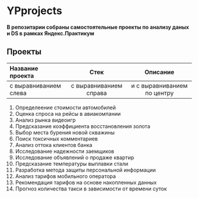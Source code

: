 # YPprojects
**В репозитарии собраны самостоятельные проекты по анализу даных и DS в рамках Яндекс.Практикум**
## Проекты
| Название проекта              | Стек           | Описание                     | 
| :-------------------- | :---------------------: |:---------------------------:| 
| с выравниванием слева | с выравниванием справа | и с выравниванием по центру | 
1. Определеение стоимости автомобилей
2. Оценка спроса на рейсы в авиакомпании
3. Анализ рынка видеоигр
4. Предсказание коэффициента восстановления золота
5. Выбор места бурения новой скважины
6. Поиск токсичных комментариев
7. Анализ оттока клиентов банка
8. Исследование надежности заемщиков
9. Исследование объявлений о продаже квартир 
10. Предсказание температуры выплавки стали
11. Разработка метода защиты персональной информации
12. Анализ тарифов мобильного оператора
13. Рекомендация тарифов на основе накопленных данных
14. Прогноз количества такси в зависимости от времени суток

